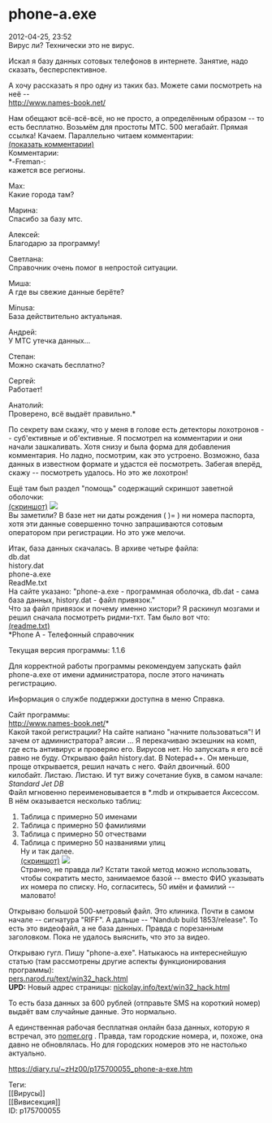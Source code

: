 phone-a.exe
============

   
 2012-04-25, 23:52   
  Вирус ли? Технически это не вирус.   
   
 Искал я базу данных сотовых телефонов в интернете. Занятие, надо сказать, бесперспективное.   
   
 А хочу рассказать я про одну из таких баз. Можете сами посмотреть на неё --   
 <http://www.names-book.net/>   
   
 Нам обещают всё-всё-всё, но не просто, а определённым образом -- то есть бесплатно. Возьмём для простоты МТС. 500 мегабайт. Прямая ссылка! Качаем. Параллельно читаем комментарии:   
  [(показать комментарии)](https://zHz00.diary.ru/p175700055.htm?index=1#linkmore175700055m1)      
 Комментарии:   
  *-Freman-:   
 кажется все регионы.   
   
 Max:   
 Какие города там?   
   
 Марина:   
 Спасибо за базу мтс.   
   
 Алексей:   
 Благодарю за программу!   
   
 Светлана:   
 Справочник очень помог в непростой ситуации.   
   
 Миша:   
 А где вы свежие данные берёте?   
   
 Minusa:   
 База действительно актуальная.   
   
 Андрей:   
 У МТС утечка данных...   
   
 Степан:   
 Можно скачать бесплатно?   
   
 Сергей:   
 Работает!   
   
 Анатолий:   
 Проверено, всё выдаёт правильно.*      
   
 По секрету вам скажу, что у меня в голове есть детекторы лохотронов -- суб'ективные и об'ективные. Я посмотрел на комментарии и они начали зашкаливать. Хотя снизу и была форма для добавления комментария. Но ладно, посмотрим, как это устроено. Возможно, база данных в известном формате и удастся её посмотреть. Забегая вперёд, скажу -- посмотреть удалось. Но это же лохотрон!   
   
 Ещё там был раздел "помощь" содержащий скриншот заветной оболочки:   
  [(скриншот)](https://zHz00.diary.ru/p175700055.htm?index=2#linkmore175700055m2)     ![](http://s019.radikal.ru/i622/1204/42/b4df73358680.jpg)      
 Вы заметили? В базе нет ни даты рождения ( )= ) ни номера паспорта, хотя эти данные совершенно точно запрашиваются сотовым оператором при регистрации. Но это уже мелочи.   
   
 Итак, база данных скачалась. В архиве четыре файла:   
 db.dat   
 history.dat   
 phone-a.exe   
 ReadMe.txt   
 На сайте указано: "phone-a.exe - программная оболочка, db.dat - сама база данных, history.dat - файл привязок."   
 Что за файл привязок и почему именно хистори? Я раскинул мозгами и решил сначала посмотреть ридми-тхт. Там было вот что:   
  [(readme.txt)](https://zHz00.diary.ru/p175700055.htm?index=3#linkmore175700055m3)      
  *Phone A - Телефонный справочник   
   
 Текущая версия программы: 1.1.6   
   
 Для корректной работы программы рекомендуем запускать файл phone-a.exe от имени администратора, после этого начинать регистрацию.   
   
 Информация о службе поддержки доступна в меню Справка.   
   
 Сайт программы:   
 <http://www.names-book.net/>*      
 Какой такой регистрации? На сайте напиано "начните пользоваться"! И зачем от администратора?   аясии   ... Я перекачиваю экзешник на комп, где есть антивирус и проверяю его. Вирусов нет. Но запускать я его всё равно не буду. Открываю файл history.dat. В Notepad++. Он меньше, проще открывается, решил начать с него. Файл двоичный. 600 килобайт. Листаю. Листаю. И тут вижу сочетание букв, в самом начале:   
  *Standard Jet DB*    
 Файл мгновенно переименовывается в *.mdb и открывается Аксессом. В нём оказывается несколько таблиц:   
 1. Таблица с примерно 50 именами   
 2. Таблица с примерно 50 фамилиями   
 3. Таблица с примерно 50 отчествами   
 4. Таблица с примерно 50 названиями улиц   
 Ну и так далее.   
  [(скриншот)](https://zHz00.diary.ru/p175700055.htm?index=4#linkmore175700055m4)     ![](http://s60.radikal.ru/i168/1206/ce/f1bf469d8616.png)      
 Странно, не правда ли? Кстати такой метод можно использовать, чтобы сократить место, занимаемое базой -- вместо ФИО указывать их номера по списку. Но, согласитесь, 50 имён и фамилий -- маловато!   
   
 Открываю большой 500-метровый файл. Это клиника. Почти в самом начале -- сигнатура "RIFF". А дальше -- "Nandub build 1853/release". То есть это видеофайл, а не база данных. Правда с порезанным заголовком. Пока не удалось выяснить, что это за видео.   
   
 Открываю гугл. Пишу "phone-a.exe". Натыкаюсь на интереснейшую статью (там рассмотрены другие аспекты функционирования программы):   
  [pers.narod.ru/text/win32\_hack.html](http://pers.narod.ru/text/win32_hack.html)    
  **UPD:**  Новый адрес страницы:  [nickolay.info/text/win32\_hack.html](http://nickolay.info/text/win32_hack.html)    
   
 То есть база данных за 600 рублей (отправьте SMS на короткий номер) выдаёт вам случайные данные. Это нормально.   
   
 А единственная рабочая бесплатная онлайн база данных, которую я встречал, это  [nomer.org](http://nomer.org)  . Правда, там городские номера, и, похоже, она давно не обновлялась. Но для городских номеров это не настолько актуально.   
    
 <https://diary.ru/~zHz00/p175700055_phone-a-exe.htm>   
   
 Теги:   
 [[Вирусы]]   
 [[Вивисекция]]   
 ID: p175700055